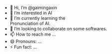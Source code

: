 - 👋 Hi, I’m @gaimingaxin
- 👀 I’m interested in AI
- 🌱 I’m currently learning the  
Pronunciation of AI.
- 💞️ I’m looking to collaborate on some softwares.
- 📫 How to reach me ...
- 😄 Pronouns: ...
- ⚡ Fun fact: ...

<!---
gaimingaxin/gaimingaxin is a ✨ special ✨ repository because its `README.md` (this file) appears on your GitHub profile.
You can click the Preview link to take a look at your changes.
--->
